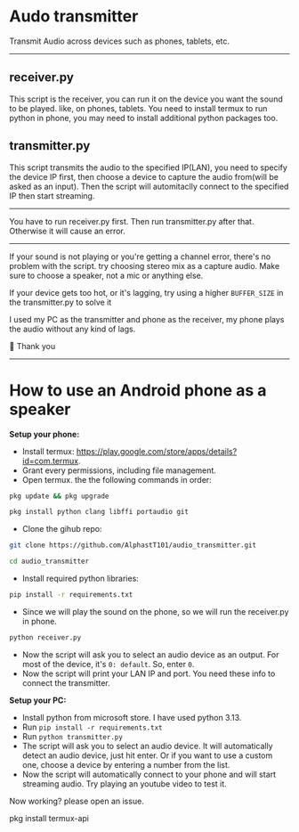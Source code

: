 # Audo transmitter
Transmit Audio across devices such as phones, tablets, etc.
<hr>

## receiver.py
This script is the receiver, you can run it on the device you want the sound to be played. like, on phones, tablets. You need to install termux to run python in phone, you may need to install additional python packages too.
## transmitter.py
This script transmits the audio to the specified IP(LAN), you need to specify the device IP first, then choose a device to capture the audio from(will be asked as an input). Then the script will automitaclly connect to the specified IP then start streaming.
<hr>
You have to run receiver.py first. Then run transmitter.py after that. Otherwise it will cause an error.
<hr>
If your sound is not playing or you're getting a channel error, there's no problem with the script. try choosing stereo mix as a capture audio. Make sure to choose a speaker, not a mic or anything else.

If your device gets too hot, or it's lagging, try using a higher `BUFFER_SIZE` in the transmitter.py to solve it

I used my PC as the transmitter and phone as the receiver, my phone plays the audio without any kind of lags.

🌠 Thank you
<hr>


# How to use an Android phone as a speaker
**Setup your phone:**
* Install termux: https://play.google.com/store/apps/details?id=com.termux.
* Grant every permissions, including file management.
* Open termux. the the following commands in order:
```bash
pkg update && pkg upgrade
```
```bash
pkg install python clang libffi portaudio git
```

* Clone the gihub repo:
```bash
git clone https://github.com/AlphastT101/audio_transmitter.git
```
```bash
cd audio_transmitter
```

* Install required python libraries:
```bash
pip install -r requirements.txt
```

* Since we will play the sound on the phone, so we will run the receiver.py in phone.
```bash
python receiver.py
```

* Now the script will ask you to select an audio device as an output. For most of the device, it's `0: default`. So, enter `0`.
* Now the script will print your LAN IP and port. You need these info to connect the transmitter.

**Setup your PC:**
* Install python from microsoft store. I have used python 3.13.
* Run `pip install -r requirements.txt`
* Run `python transmitter.py`
* The script will ask you to select an audio device. It will automatically detect an audio device, just hit enter. Or if you want to use a custom one, choose a device by entering a number from the list.
* Now the script will automatically connect to your phone and will start streaming audio. Try playing an youtube video to test it.

Now working? please open an issue.



pkg install termux-api